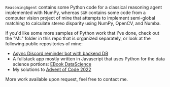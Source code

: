 ``ReasoningAgent`` contains some Python code for a classical reasoning agent implemented with NumPy, whereas ``SGM`` contains some code from a computer vision project of mine that attempts to implement semi-global matching to calculate stereo disparity using NumPy, OpenCV, and Numba. 

If you'd like some more samples of Python work that I've done, check out the "ML" folder in this repo that is organized separately, or look at the following public repositories of mine:

- [Async Discord reminder bot with backend DB](https://github.com/mmk150/reminder_bot)
- A fullstack app mostly written in Javascript that uses Python for the data science portions: [EBook DataScience](https://github.com/mmk150/ebookds)
- My solutions to [Advent of Code 2022](https://github.com/mmk150/AdventOfCode2022)

More work available upon request, feel free to contact me.